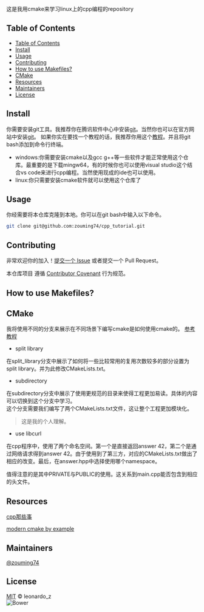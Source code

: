 这是我用cmake来学习linux上的cpp编程的repository


## Table of Contents
- [Table of Contents](#table-of-contents)
- [Install](#install)
- [Usage](#usage)
- [Contributing](#contributing)
- [How to use Makefiles?](#how-to-use-makefiles)
- [CMake](#cmake)
- [Resources](#resources)
- [Maintainers](#maintainers)
- [License](#license)
## Install 
你需要安装git工具。我推荐你在腾讯软件中心中安装[git](https://pc.qq.com/detail/13/detail_22693.html)。当然你也可以在官方网站中安装[git](https://git-scm.com/download)。
如果你实在要找一个教程的话，我推荐你用这个[教程](https://blog.csdn.net/mukes/article/details/115693833)。并且将git bash添加到命令行终端。

- windows:你需要安装cmake以及gcc g++等一些软件才能正常使用这个仓库。最重要的是下载mingw64，有的时候你也可以使用visual studio这个结合vs code来进行cpp编程。当然使用现成的ide也可以使用。
- linux:你只需要安装cmake软件就可以使用这个仓库了

## Usage
你经需要将本仓库克隆到本地。你可以在git bash中输入以下命令。
```sh
git clone git@github.com:zouming74/cpp_tutorial.git
```
## Contributing
非常欢迎你的加入！[提交一个 Issue](https://github.com/RichardLitt/standard-readme/issues/new) 或者提交一个 Pull Request。


本仓库项目 遵循 [Contributor Covenant](http://contributor-covenant.org/version/1/3/0/) 行为规范。

## How to use Makefiles?

## CMake

我将使用不同的分支来展示在不同场景下编写cmake是如何使用cmake的。
[参考教程](https://github.com/stdrc/modern-cmake-by-example)

- split library  

在split_library分支中展示了如何将一些比较常用的复用次数较多的部分设置为split library。并为此修改CMakeLists.txt。

- subdirectory  

在subdirectory分支中展示了使用更规范的目录来使得工程更加易读。具体的内容可以切换到这个分支中学习。  
这个分支需要我们编写了两个CMakeLists.txt文件，这让整个工程更加模块化。  
>这是我的个人理解。

- use libcurl  

在cpp程序中，使用了两个命名空间。第一个是直接返回answer 42，第二个是通过网络请求得到answer 42。由于使用到了第三方，对应的CMakeLists.txt做出了相应的改变。最后，在answer.hpp中选择使用哪个namespace。  

值得注意的是其中PRIVATE与PUBLIC的使用。这关系到main.cpp能否包含到相应的头文件。

## Resources
[cpp那些事](https://github.com/Light-City/CPlusPlusThings)

[modern cmake by example](https://github.com/stdrc/modern-cmake-by-example)

## Maintainers
[@zouming74](https://github.com/zouming74)

## License
[MIT](LICENSE) © leonardo_z  
![Bower](https://img.shields.io/badge/license-MIT-green)